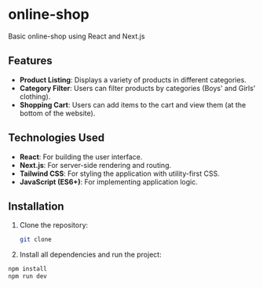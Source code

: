 # online-shop

Basic online-shop using React and Next.js


## Features

- **Product Listing**: Displays a variety of products in different categories.
- **Category Filter**: Users can filter products by categories (Boys' and Girls' clothing).
- **Shopping Cart**: Users can add items to the cart and view them (at the bottom of the website).


## Technologies Used

- **React**: For building the user interface.
- **Next.js**: For server-side rendering and routing.
- **Tailwind CSS**: For styling the application with utility-first CSS.
- **JavaScript (ES6+)**: For implementing application logic.

## Installation

1. Clone the repository:

   ```bash
   git clone 

2. Install all dependencies and run the project:

```bash
npm install
npm run dev
